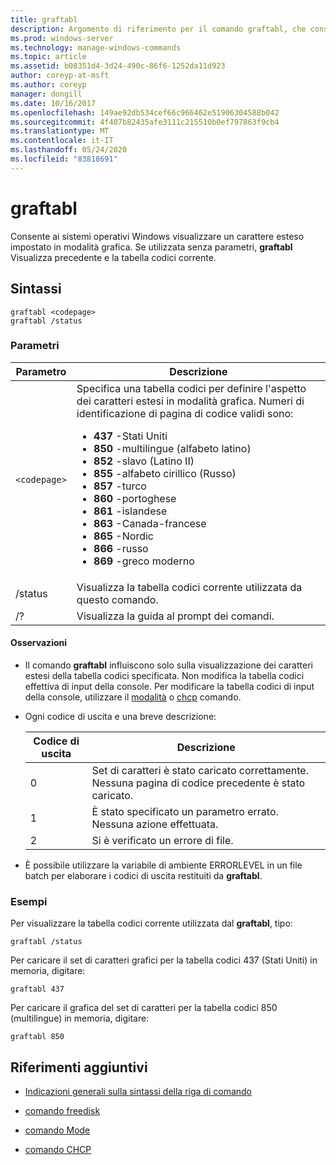 ```yaml
---
title: graftabl
description: Argomento di riferimento per il comando graftabl, che consente ai sistemi operativi Windows di visualizzare un set di caratteri estesi in modalità grafica.
ms.prod: windows-server
ms.technology: manage-windows-commands
ms.topic: article
ms.assetid: b08351d4-3d24-490c-86f6-1252da11d923
author: coreyp-at-msft
ms.author: coreyp
manager: dongill
ms.date: 10/16/2017
ms.openlocfilehash: 149ae92db534cef66c966462e51906304588b042
ms.sourcegitcommit: 4f407b82435afe3111c215510b0ef797863f9cb4
ms.translationtype: MT
ms.contentlocale: it-IT
ms.lasthandoff: 05/24/2020
ms.locfileid: "83818691"
---
```

# <a name="graftabl"></a>graftabl

Consente ai sistemi operativi Windows visualizzare un carattere esteso impostato in modalità grafica. Se utilizzata senza parametri, **graftabl** Visualizza precedente e la tabella codici corrente.

## <a name="syntax"></a>Sintassi

```
graftabl <codepage>
graftabl /status
```

### <a name="parameters"></a>Parametri

| Parametro | Descrizione |
| --------- | ----------- |
| `<codepage>` | Specifica una tabella codici per definire l'aspetto dei caratteri estesi in modalità grafica. Numeri di identificazione di pagina di codice validi sono:<ul><li>**437** -Stati Uniti</li><li>**850** -multilingue (alfabeto latino)</li><li>**852** -slavo (Latino II)</li><li>**855** -alfabeto cirillico (Russo)</li><li>**857** -turco</li><li>**860** -portoghese</li><li>**861** -islandese</li><li>**863** -Canada-francese</li><li>**865** -Nordic</li><li>**866** -russo</li><li>**869** -greco moderno</li></ul> |
| /status | Visualizza la tabella codici corrente utilizzata da questo comando. |
| /? | Visualizza la guida al prompt dei comandi. |

#### <a name="remarks"></a>Osservazioni

- Il comando **graftabl** influiscono solo sulla visualizzazione dei caratteri estesi della tabella codici specificata. Non modifica la tabella codici effettiva di input della console. Per modificare la tabella codici di input della console, utilizzare il [modalità](mode.md) o [chcp](chcp.md) comando.

- Ogni codice di uscita e una breve descrizione:

    | Codice di uscita | Descrizione |
    | --------- | ----------- |
    | 0 | Set di caratteri è stato caricato correttamente. Nessuna pagina di codice precedente è stato caricato. |
    | 1 | È stato specificato un parametro errato. Nessuna azione effettuata. |
    | 2 | Si è verificato un errore di file. |

- È possibile utilizzare la variabile di ambiente ERRORLEVEL in un file batch per elaborare i codici di uscita restituiti da **graftabl**.

### <a name="examples"></a>Esempi

Per visualizzare la tabella codici corrente utilizzata dal **graftabl**, tipo:

```
graftabl /status
```

Per caricare il set di caratteri grafici per la tabella codici 437 (Stati Uniti) in memoria, digitare:

```
graftabl 437
```

Per caricare il grafica del set di caratteri per la tabella codici 850 (multilingue) in memoria, digitare:

```
graftabl 850
```

## <a name="additional-references"></a>Riferimenti aggiuntivi

- [Indicazioni generali sulla sintassi della riga di comando](command-line-syntax-key.md)

- [comando freedisk](freedisk.md)

- [comando Mode](mode.md)

- [comando CHCP](chcp.md)
